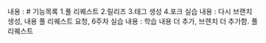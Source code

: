 내용 : # 기능목록 1.풀 리퀘스트 2.릴리즈 3.태그 생성 4.포크 실습
내용 : 다시 브랜치 생성, 내용 풀 리퀘스트 요청, 6주차 실습
내용 : 학습 내용 더 추가, 브렌치 더 추가함. 풀 리퀘스트
